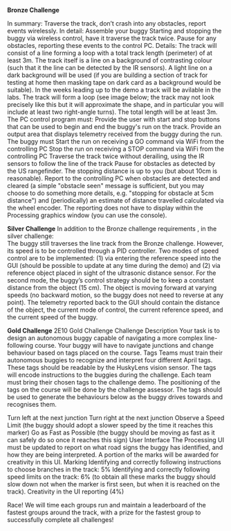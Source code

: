 **Bronze Challenge**

In summary: Traverse the track, don’t crash into any obstacles, report events wirelessly.​
In detail:
Assemble your buggy
Starting and stopping the buggy via wireless control, have it traverse the track twice. Pause for any obstacles, reporting these events to the control PC.
Details:
The track will consist of a line forming a loop with a total track length (perimeter) of at least 3m. 
The track itself is a line on a background of contrasting colour (such that it the line can be detected by the IR sensors). A light line on a dark background will be used (if you are building a section of track for testing at home then masking tape on dark card as a background would be suitable). In the weeks leading up to the demo a track will be avilable in the labs.
The track will form a loop (see image below; the track may not look precisely like this but it will approximate the shape, and in particular you will include at least two right-angle turns). The total length will be at least 3m.
The PC control program must:
Provide the user with start and stop buttons that can be used to begin and end the buggy's run on the track.
Provide an output area that displays telemetry received from the buggy during the run. 
The buggy must
Start the run on receiving a GO command via WiFi  from the controlling PC
Stop the run on receiving a STOP command via WiFi from the controlling PC
Traverse the track twice without derailing, using the IR sensors to follow the line of the track
Pause for obstacles as detected by the US rangefinder. The stopping distance is up to you (but about 10cm is reasonable).
Report to the controlling PC when obstacles are detected and cleared (a simple "obstacle seen" message is sufficient, but you may choose to do something more details, e.g. "stopping for obstacle at 5cm distance") and (periodically) an estimate of distance travelled calculated via the wheel encoder. The reporting does not have to display within the Processing graphics window (you can use the console).

**Silver Challenge**
In addition to the Bronze challenge requirements , in the silver challenge:  
The buggy still traverses the line track from the Bronze challenge. However, its speed is to be controlled through a PID controller. Two modes of speed control are to be implemented: (1) via entering the reference speed into the GUI (should be possible to update at any time during the demo) and (2) via reference object placed in sight of the ultrasonic distance sensor. For the second mode, the buggy’s control strategy should be to keep a constant distance from the object (15 cm). The object is moving forward at varying speeds (no backward motion, so the buggy does not need to reverse at any point). The telemetry reported back to the GUI should contain the distance of the object, the current mode of control, the current reference speed, and the current speed of the buggy.

**Gold Challenge**
2E10 Gold Challenge 
Challenge Description 
Your task is to design an autonomous buggy capable of navigating a more complex line-following course. Your buggy will have to navigate junctions and change behaviour based on tags placed on the course. 
Tags 
Teams must train their autonomous buggies to recognize and interpret four different April tags. These tags should be readable by the HuskyLens vision sensor. The tags will encode instructions to the buggies during the challenge. Each team must bring their chosen tags to the challenge demo. The positioning of the tags on the course will be done by the challenge assessor. The tags should be used to generate the behaviours below as the buggy drives towards and recognises them. 
 
Turn left at the next junction 
Turn right at the next junction 
Observe a Speed Limit (the buggy should adopt a slower speed by the time it reaches this marker) 
Go as Fast as Possible (the buggy should be moving as fast as it can safely do so once it reaches this sign) 
User Interface 
The Processing UI must be updated to report on what road signs the buggy has identified, and how they are being interpreted. A portion of the marks will be awarded for creativity in this UI. 
Marking 
Identifying and correctly following instructions to choose branches in the track: 5% 
Identifying and correctly following speed limits on the track: 6% (to obtain all these marks the buggy should slow down not when the marker is first seen, but when it is reached on the track). 
Creativity in the UI reporting (4%) 
 
Race! 
We will time each groups run and maintain a leaderboard of the fastest groups around the track, with a prize for the fastest group to successfully complete all challenges! 
